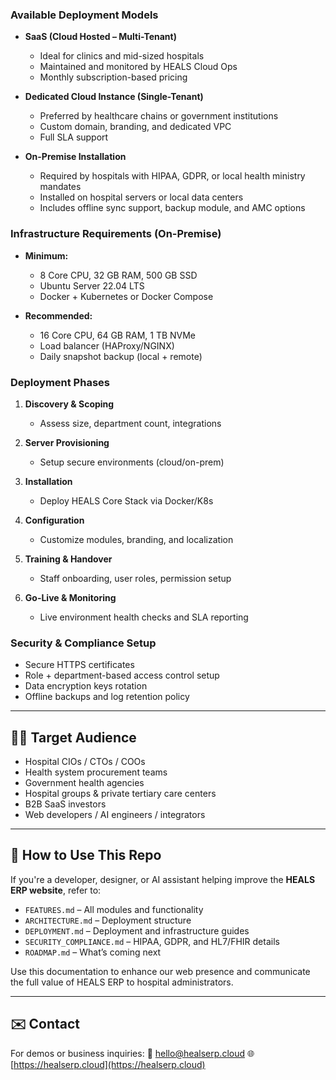 ### Available Deployment Models

* **SaaS (Cloud Hosted – Multi-Tenant)**

  * Ideal for clinics and mid-sized hospitals
  * Maintained and monitored by HEALS Cloud Ops
  * Monthly subscription-based pricing

* **Dedicated Cloud Instance (Single-Tenant)**

  * Preferred by healthcare chains or government institutions
  * Custom domain, branding, and dedicated VPC
  * Full SLA support

* **On-Premise Installation**

  * Required by hospitals with HIPAA, GDPR, or local health ministry mandates
  * Installed on hospital servers or local data centers
  * Includes offline sync support, backup module, and AMC options

### Infrastructure Requirements (On-Premise)

* **Minimum:**

  * 8 Core CPU, 32 GB RAM, 500 GB SSD
  * Ubuntu Server 22.04 LTS
  * Docker + Kubernetes or Docker Compose

* **Recommended:**

  * 16 Core CPU, 64 GB RAM, 1 TB NVMe
  * Load balancer (HAProxy/NGINX)
  * Daily snapshot backup (local + remote)

### Deployment Phases

1. **Discovery & Scoping**

   * Assess size, department count, integrations
2. **Server Provisioning**

   * Setup secure environments (cloud/on-prem)
3. **Installation**

   * Deploy HEALS Core Stack via Docker/K8s
4. **Configuration**

   * Customize modules, branding, and localization
5. **Training & Handover**

   * Staff onboarding, user roles, permission setup
6. **Go-Live & Monitoring**

   * Live environment health checks and SLA reporting

### Security & Compliance Setup

* Secure HTTPS certificates
* Role + department-based access control setup
* Data encryption keys rotation
* Offline backups and log retention policy

---

## 👨‍💼 Target Audience

* Hospital CIOs / CTOs / COOs
* Health system procurement teams
* Government health agencies
* Hospital groups & private tertiary care centers
* B2B SaaS investors
* Web developers / AI engineers / integrators

---

## 🤖 How to Use This Repo

If you're a developer, designer, or AI assistant helping improve the **HEALS ERP website**, refer to:

* `FEATURES.md` – All modules and functionality
* `ARCHITECTURE.md` – Deployment structure
* `DEPLOYMENT.md` – Deployment and infrastructure guides
* `SECURITY_COMPLIANCE.md` – HIPAA, GDPR, and HL7/FHIR details
* `ROADMAP.md` – What’s coming next

Use this documentation to enhance our web presence and communicate the full value of HEALS ERP to hospital administrators.

---

## ✉️ Contact

For demos or business inquiries:
📧 [hello@healserp.cloud](mailto:hello@healserp.cloud)
🌐 [https://healserp.cloud](https://healserp.cloud)
